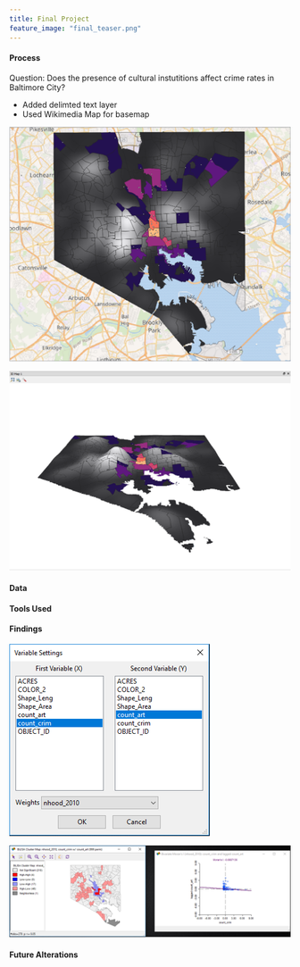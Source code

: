 ```yaml
---
title: Final Project
feature_image: "final_teaser.png"
---
```


#### Process
Question: Does the presence of cultural instutitions affect crime rates in Baltimore City?
* Added delimted text layer
* Used Wikimedia Map for basemap

![Heatmap](heatmap.PNG "heatmap.PNG")

![3D Heatmap](3D.PNG "3D.PNG")

#### Data

#### Tools Used

#### Findings

![Moran's I step 1](morani1.PNG "morani1.PNG")

![Moran's I step 2](morani2.PNG "morani2.PNG")

#### Future Alterations
